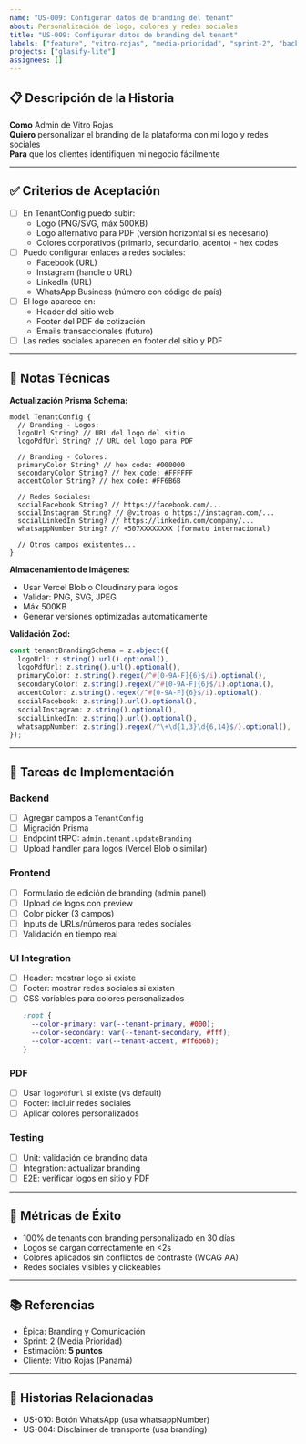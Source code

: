 ```yaml
---
name: "US-009: Configurar datos de branding del tenant"
about: Personalización de logo, colores y redes sociales
title: "US-009: Configurar datos de branding del tenant"
labels: ["feature", "vitro-rojas", "media-prioridad", "sprint-2", "backend"]
projects: ["glasify-lite"]
assignees: []
---
```


## 📋 Descripción de la Historia

**Como** Admin de Vitro Rojas  
**Quiero** personalizar el branding de la plataforma con mi logo y redes sociales  
**Para** que los clientes identifiquen mi negocio fácilmente

---

## ✅ Criterios de Aceptación

- [ ] En TenantConfig puedo subir:
  - Logo (PNG/SVG, máx 500KB)
  - Logo alternativo para PDF (versión horizontal si es necesario)
  - Colores corporativos (primario, secundario, acento) - hex codes
- [ ] Puedo configurar enlaces a redes sociales:
  - Facebook (URL)
  - Instagram (handle o URL)
  - LinkedIn (URL)
  - WhatsApp Business (número con código de país)
- [ ] El logo aparece en:
  - Header del sitio web
  - Footer del PDF de cotización
  - Emails transaccionales (futuro)
- [ ] Las redes sociales aparecen en footer del sitio y PDF

---

## 🔧 Notas Técnicas

**Actualización Prisma Schema:**
```prisma
model TenantConfig {
  // Branding - Logos:
  logoUrl String? // URL del logo del sitio
  logoPdfUrl String? // URL del logo para PDF
  
  // Branding - Colores:
  primaryColor String? // hex code: #000000
  secondaryColor String? // hex code: #FFFFFF
  accentColor String? // hex code: #FF6B6B
  
  // Redes Sociales:
  socialFacebook String? // https://facebook.com/...
  socialInstagram String? // @vitroas o https://instagram.com/...
  socialLinkedIn String? // https://linkedin.com/company/...
  whatsappNumber String? // +507XXXXXXXX (formato internacional)
  
  // Otros campos existentes...
}
```

**Almacenamiento de Imágenes:**
- Usar Vercel Blob o Cloudinary para logos
- Validar: PNG, SVG, JPEG
- Máx 500KB
- Generar versiones optimizadas automáticamente

**Validación Zod:**
```typescript
const tenantBrandingSchema = z.object({
  logoUrl: z.string().url().optional(),
  logoPdfUrl: z.string().url().optional(),
  primaryColor: z.string().regex(/^#[0-9A-F]{6}$/i).optional(),
  secondaryColor: z.string().regex(/^#[0-9A-F]{6}$/i).optional(),
  accentColor: z.string().regex(/^#[0-9A-F]{6}$/i).optional(),
  socialFacebook: z.string().url().optional(),
  socialInstagram: z.string().optional(),
  socialLinkedIn: z.string().url().optional(),
  whatsappNumber: z.string().regex(/^\+\d{1,3}\d{6,14}$/).optional(),
});
```

---

## 📝 Tareas de Implementación

### Backend
- [ ] Agregar campos a `TenantConfig`
- [ ] Migración Prisma
- [ ] Endpoint tRPC: `admin.tenant.updateBranding`
- [ ] Upload handler para logos (Vercel Blob o similar)

### Frontend
- [ ] Formulario de edición de branding (admin panel)
- [ ] Upload de logos con preview
- [ ] Color picker (3 campos)
- [ ] Inputs de URLs/números para redes sociales
- [ ] Validación en tiempo real

### UI Integration
- [ ] Header: mostrar logo si existe
- [ ] Footer: mostrar redes sociales si existen
- [ ] CSS variables para colores personalizados
  ```css
  :root {
    --color-primary: var(--tenant-primary, #000);
    --color-secondary: var(--tenant-secondary, #fff);
    --color-accent: var(--tenant-accent, #ff6b6b);
  }
  ```

### PDF
- [ ] Usar `logoPdfUrl` si existe (vs default)
- [ ] Footer: incluir redes sociales
- [ ] Aplicar colores personalizados

### Testing
- [ ] Unit: validación de branding data
- [ ] Integration: actualizar branding
- [ ] E2E: verificar logos en sitio y PDF

---

## 🎯 Métricas de Éxito

- 100% de tenants con branding personalizado en 30 días
- Logos se cargan correctamente en <2s
- Colores aplicados sin conflictos de contraste (WCAG AA)
- Redes sociales visibles y clickeables

---

## 📚 Referencias

- Épica: Branding y Comunicación
- Sprint: 2 (Media Prioridad)
- Estimación: **5 puntos**
- Cliente: Vitro Rojas (Panamá)

---

## 🔗 Historias Relacionadas

- US-010: Botón WhatsApp (usa whatsappNumber)
- US-004: Disclaimer de transporte (usa branding)
